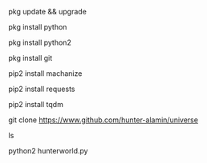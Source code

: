 pkg update && upgrade

pkg install python

pkg install python2

pkg install git

pip2 install machanize

pip2 install requests

pip2 install tqdm

git clone https://www.github.com/hunter-alamin/universe

ls

python2 hunterworld.py
